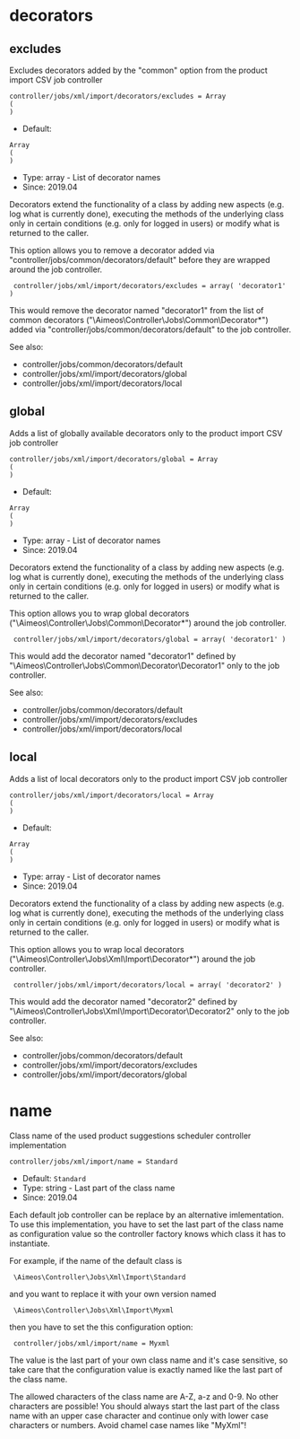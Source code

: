 
# decorators
## excludes

Excludes decorators added by the "common" option from the product import CSV job controller

```
controller/jobs/xml/import/decorators/excludes = Array
(
)
```

* Default: 
```
Array
(
)
```
* Type: array - List of decorator names
* Since: 2019.04

Decorators extend the functionality of a class by adding new aspects
(e.g. log what is currently done), executing the methods of the underlying
class only in certain conditions (e.g. only for logged in users) or
modify what is returned to the caller.

This option allows you to remove a decorator added via
"controller/jobs/common/decorators/default" before they are wrapped
around the job controller.

```
 controller/jobs/xml/import/decorators/excludes = array( 'decorator1' )
```

This would remove the decorator named "decorator1" from the list of
common decorators ("\Aimeos\Controller\Jobs\Common\Decorator\*") added via
"controller/jobs/common/decorators/default" to the job controller.

See also:

* controller/jobs/common/decorators/default
* controller/jobs/xml/import/decorators/global
* controller/jobs/xml/import/decorators/local

## global

Adds a list of globally available decorators only to the product import CSV job controller

```
controller/jobs/xml/import/decorators/global = Array
(
)
```

* Default: 
```
Array
(
)
```
* Type: array - List of decorator names
* Since: 2019.04

Decorators extend the functionality of a class by adding new aspects
(e.g. log what is currently done), executing the methods of the underlying
class only in certain conditions (e.g. only for logged in users) or
modify what is returned to the caller.

This option allows you to wrap global decorators
("\Aimeos\Controller\Jobs\Common\Decorator\*") around the job controller.

```
 controller/jobs/xml/import/decorators/global = array( 'decorator1' )
```

This would add the decorator named "decorator1" defined by
"\Aimeos\Controller\Jobs\Common\Decorator\Decorator1" only to the job controller.

See also:

* controller/jobs/common/decorators/default
* controller/jobs/xml/import/decorators/excludes
* controller/jobs/xml/import/decorators/local

## local

Adds a list of local decorators only to the product import CSV job controller

```
controller/jobs/xml/import/decorators/local = Array
(
)
```

* Default: 
```
Array
(
)
```
* Type: array - List of decorator names
* Since: 2019.04

Decorators extend the functionality of a class by adding new aspects
(e.g. log what is currently done), executing the methods of the underlying
class only in certain conditions (e.g. only for logged in users) or
modify what is returned to the caller.

This option allows you to wrap local decorators
("\Aimeos\Controller\Jobs\Xml\Import\Decorator\*") around the job
controller.

```
 controller/jobs/xml/import/decorators/local = array( 'decorator2' )
```

This would add the decorator named "decorator2" defined by
"\Aimeos\Controller\Jobs\Xml\Import\Decorator\Decorator2"
only to the job controller.

See also:

* controller/jobs/common/decorators/default
* controller/jobs/xml/import/decorators/excludes
* controller/jobs/xml/import/decorators/global

# name

Class name of the used product suggestions scheduler controller implementation

```
controller/jobs/xml/import/name = Standard
```

* Default: `Standard`
* Type: string - Last part of the class name
* Since: 2019.04

Each default job controller can be replace by an alternative imlementation.
To use this implementation, you have to set the last part of the class
name as configuration value so the controller factory knows which class it
has to instantiate.

For example, if the name of the default class is

```
 \Aimeos\Controller\Jobs\Xml\Import\Standard
```

and you want to replace it with your own version named

```
 \Aimeos\Controller\Jobs\Xml\Import\Myxml
```

then you have to set the this configuration option:

```
 controller/jobs/xml/import/name = Myxml
```

The value is the last part of your own class name and it's case sensitive,
so take care that the configuration value is exactly named like the last
part of the class name.

The allowed characters of the class name are A-Z, a-z and 0-9. No other
characters are possible! You should always start the last part of the class
name with an upper case character and continue only with lower case characters
or numbers. Avoid chamel case names like "MyXml"!
